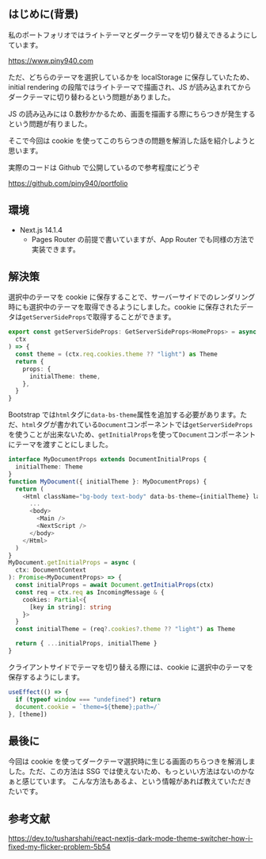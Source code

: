 ## はじめに(背景)

私のポートフォリオではライトテーマとダークテーマを切り替えできるようにしています。

https://www.piny940.com

ただ、どちらのテーマを選択しているかを localStorage に保存していたため、initial rendering の段階ではライトテーマで描画され、JS が読み込まれてからダークテーマに切り替わるという問題がありました。

JS の読み込みには 0.数秒かかるため、画面を描画する際にちらつきが発生するという問題が有りました。

そこで今回は cookie を使ってこのちらつきの問題を解消した話を紹介しようと思います。

実際のコードは Github で公開しているので参考程度にどうぞ

https://github.com/piny940/portfolio

## 環境

- Next.js 14.1.4
  - Pages Router の前提で書いていますが、App Router でも同様の方法で実装できます。

## 解決策

選択中のテーマを cookie に保存することで、サーバーサイドでのレンダリング時にも選択中のテーマを取得できるようにしました。cookie に保存されたデータは`getServerSideProps`で取得することができます。

```ts
export const getServerSideProps: GetServerSideProps<HomeProps> = async (
  ctx
) => {
  const theme = (ctx.req.cookies.theme ?? "light") as Theme
  return {
    props: {
      initialTheme: theme,
    },
  }
}
```

Bootstrap では`html`タグに`data-bs-theme`属性を追加する必要があります。ただ、`html`タグが書かれている`Document`コンポーネントでは`getServerSideProps`を使うことが出来ないため、`getInitialProps`を使って`Document`コンポーネントにテーマを渡すことにしました。

```ts
interface MyDocumentProps extends DocumentInitialProps {
  initialTheme: Theme
}
function MyDocument({ initialTheme }: MyDocumentProps) {
  return (
    <Html className="bg-body text-body" data-bs-theme={initialTheme} lang="ja">
      ...
      <body>
        <Main />
        <NextScript />
      </body>
    </Html>
  )
}
MyDocument.getInitialProps = async (
  ctx: DocumentContext
): Promise<MyDocumentProps> => {
  const initialProps = await Document.getInitialProps(ctx)
  const req = ctx.req as IncomingMessage & {
    cookies: Partial<{
      [key in string]: string
    }>
  }
  const initialTheme = (req?.cookies?.theme ?? "light") as Theme

  return { ...initialProps, initialTheme }
}
```

クライアントサイドでテーマを切り替える際には、cookie に選択中のテーマを保存するようにします。

```ts
useEffect(() => {
  if (typeof window === "undefined") return
  document.cookie = `theme=${theme};path=/`
}, [theme])
```

## 最後に

今回は cookie を使ってダークテーマ選択時に生じる画面のちらつきを解消しました。ただ、この方法は SSG では使えないため、もっといい方法はないのかなぁと感じています。
こんな方法もあるよ、という情報があれば教えていただきたいです。

## 参考文献

https://dev.to/tusharshahi/react-nextjs-dark-mode-theme-switcher-how-i-fixed-my-flicker-problem-5b54
